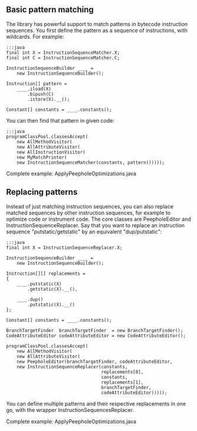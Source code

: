 ## Basic pattern matching

The library has powerful support to match patterns in bytecode instruction
sequences. You first define the pattern as a sequence of instructions, with
wildcards. For example:

    :::java
    final int X = InstructionSequenceMatcher.X;
    final int C = InstructionSequenceMatcher.C;

    InstructionSequenceBuilder ____ =
        new InstructionSequenceBuilder();

    Instruction[] pattern =
        ____.iload(X)
            .bipush(C)
            .istore(X).__();

    Constant[] constants = ____.constants();

You can then find that pattern in given code:

    :::java
    programClassPool.classesAccept(
        new AllMethodVisitor(
        new AllAttributeVisitor(
        new AllInstructionVisitor(
        new MyMatchPrinter(
        new InstructionSequenceMatcher(constants, pattern))))));

Complete example: ApplyPeepholeOptimizations.java

## Replacing patterns

Instead of just matching instruction sequences, you can also replace matched
sequences by other instruction sequences, for example to optimize code or
instrument code. The core classes are PeepholeEditor and
InstructionSequenceReplacer. Say that you want to replace an instruction
sequence "putstatic/getstatic" by an equivalent "dup/putstatic":

    :::java
    final int X = InstructionSequenceReplacer.X;

    InstructionSequenceBuilder ____ =
        new InstructionSequenceBuilder();

    Instruction[][] replacements =
    {
        ____.putstatic(X)
            .getstatic(X).__(),

        ____.dup()
            .putstatic(X).__()
    };

    Constant[] constants = ____.constants();

    BranchTargetFinder  branchTargetFinder  = new BranchTargetFinder();
    CodeAttributeEditor codeAttributeEditor = new CodeAttributeEditor();

    programClassPool.classesAccept(
        new AllMethodVisitor(
        new AllAttributeVisitor(
        new PeepholeEditor(branchTargetFinder, codeAttributeEditor,
        new InstructionSequenceReplacer(constants,
                                        replacements[0],
                                        constants,
                                        replacements[1],
                                        branchTargetFinder,
                                        codeAttributeEditor)))));

You can define multiple patterns and their respective replacements in one go,
with the wrapper InstructionSequencesReplacer.

Complete example: ApplyPeepholeOptimizations.java
